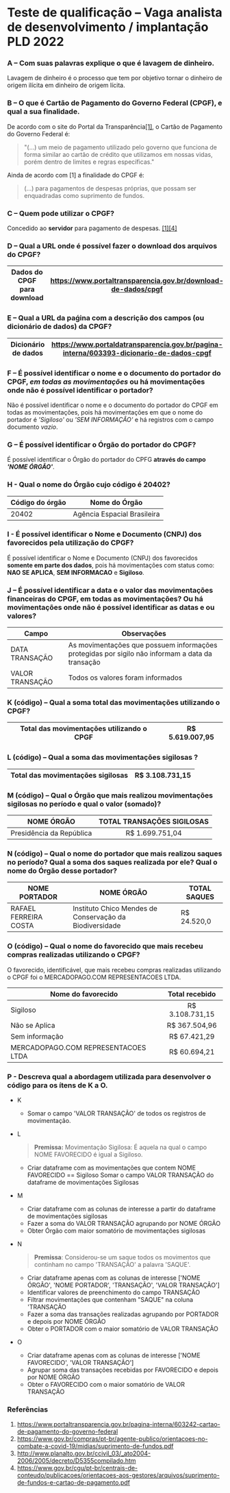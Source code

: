# Teste de qualificação – Vaga analista de desenvolvimento / implantação PLD 2022

### A – Com suas palavras explique o que é lavagem de dinheiro.
Lavagem de dinheiro é o processo que tem por objetivo tornar o dinheiro de origem ilícita em dinheiro de origem lícita.
### B – O que é Cartão de Pagamento do Governo Federal (CPGF), e qual a sua finalidade.
De acordo com o site do Portal da Transparência[[1]](#Referências), o Cartão de Pagamento do Governo Federal é:
> "(...) um meio de pagamento utilizado pelo governo que funciona de forma similar ao cartão de crédito que utilizamos em nossas vidas, porém dentro de limites e regras específicas."

Ainda de acordo com [1] a finalidade do CPGF é:
> (...) para pagamentos de despesas próprias, que possam ser enquadradas como suprimento de fundos.
### C – Quem pode utilizar o CPGF?
  Concedido ao **servidor** para pagamento de despesas. [[1][4]](#Referências)
### D – Qual a URL onde é possível fazer o download dos arquivos do CPGF?

| Dados do CPGF para download | https://www.portaltransparencia.gov.br/download-de-dados/cpgf |
|-----------------------------|---------------------------------------------------------------|
### E – Qual a URL da paǵina com a descrição dos campos (ou dicionário de dados) da CPGF?

| Dicionário de dados | https://www.portaldatransparencia.gov.br/pagina-interna/603393-dicionario-de-dados-cpgf |
|---------------------|-----------------------------------------------------------------------------------------|
### F – É possível identificar o nome e o documento do portador do CPGF, *em todas as movimentações* ou há movimentações onde não é possível identificar o portador?
Não é possível identificar o nome e o documento do portador do CPGF em todas as movimentações, pois há movimentações em que o nome do portador é *'Sigiloso'* ou *'SEM INFORMAÇÂO'* e há registros com o campo documento *vazio*.
### G – É possível identificar o Órgão do portador do CPGF?
É possível identificar o Órgão do portador do CPFG **através do campo *'NOME ÓRGÃO'***.
### H - Qual o nome do Órgão cujo código é 20402?
| Código do órgão | Nome do Órgão               |
|-----------------|-----------------------------|
| 20402           | Agência Espacial Brasileira |

### I - É possível identificar o Nome e Documento (CNPJ) dos favorecidos pela utilização do CPGF?
É possível identificar o Nome e Documento (CNPJ) dos favorecidos **somente em parte dos dados**, pois há movimentações com status como: **NAO SE APLICA**, **SEM INFORMACAO** e **Sigiloso**.

### J – É possível identificar a data e o valor das movimentações financeiras do CPGF, em todas as movimentações? Ou há movimentações onde não é possível identificar as datas e ou valores?

| Campo           | Observações                                                                                     |
|-----------------|-------------------------------------------------------------------------------------------------|
| DATA TRANSAÇÃO  | As movimentações que possuem informações protegidas por sigilo não informam a data da transação |
| VALOR TRANSAÇÃO | Todos os valores foram informados                                                               |

### K (código) – Qual a soma total das movimentações utilizando o CPGF?
| Total das movimentações utilizando o CPGF | R$ 5.619.007,95 |
|-------------------------------------------|-----------------|
### L (código) – Qual a soma das movimentações sigilosas ?

| Total das movimentações sigilosas | R$ 3.108.731,15 |
|-----------------------------------|-----------------|
### M (código) – Qual o Órgão que mais realizou movimentações sigilosas no período e qual o valor (somado)?

| NOME ÓRGÃO               | TOTAL TRANSAÇÕES SIGILOSAS   |
|--------------------------|:----------------------------:|
| Presidência da República | R$ 1.699.751,04              |

### N (código) – Qual o nome do portador que mais realizou saques no período? Qual a soma dos saques realizada por ele? Qual o nome do Órgão desse portador?

| NOME PORTADOR         | NOME ÓRGÃO                                              | TOTAL SAQUES |
|-----------------------|---------------------------------------------------------|--------------|
| RAFAEL FERREIRA COSTA | Instituto Chico Mendes de Conservação da Biodiversidade | R$ 24.520,0  |
### O (código) – Qual o nome do favorecido que mais recebeu compras realizadas utilizando o CPGF?

O favorecido, identificável, que mais recebeu compras realizadas utilizando o CPGF foi o MERCADOPAGO.COM REPRESENTACOES LTDA.


| Nome do favorecido                  |  Total recebido |
|-------------------------------------|:---------------:|
| Sigiloso                            | R$ 3.108.731,15 |
| Não se Aplica                       |  R$ 367.504,96  |
| Sem informação                      |   R$ 67.421,29  |
| MERCADOPAGO.COM REPRESENTACOES LTDA |   R$ 60.694,21  |
### P - Descreva qual a abordagem utilizada para desenvolver o código para os ítens de K a O.

- K
  - Somar o campo 'VALOR TRANSAÇÃO' de todos os registros de movimentação.
- L
  > **Premissa:**
Movimentação Sigilosa: É aquela na qual o campo NOME FAVORECIDO é igual a Sigiloso.

  - Criar dataframe com as movimentações que contem NOME FAVORECIDO == Sigiloso
Somar o campo VALOR TRANSAÇÃO do dataframe de movimentações Sigilosas
- M
  - Criar dataframe com as colunas de interesse a partir do dataframe de movimentações sigilosas
  - Fazer a soma do VALOR TRANSAÇÃO agrupando por NOME ÓRGÃO
  - Obter Órgão com maior somatório de movimentações sigilosas

- N
    > **Premissa**: Considerou-se um saque todos os movimentos que continham no campo 'TRANSAÇÃO' a palavra 'SAQUE'.
  - Criar dataframe apenas com as colunas de interesse ['NOME ÓRGÃO', 'NOME PORTADOR', 'TRANSAÇÃO', 'VALOR TRANSAÇÃO']
  - Identificar valores de preenchimento do campo TRANSAÇÃO
  - Filtrar movimentações que contenham "SAQUE" na coluna 'TRANSAÇÃO
  - Fazer a soma das transações realizadas agrupando por PORTADOR e depois por NOME ÓRGÃO
  - Obter o PORTADOR com o maior somatório de VALOR TRANSAÇÃO 
- O
  - Criar dataframe apenas com as colunas de interesse ['NOME FAVORECIDO', 'VALOR TRANSAÇÃO']
  - Agrupar soma das transações recebidas por FAVORECIDO e depois por NOME ÓRGÃO
  - Obter o FAVORECIDO com o maior somatório de VALOR TRANSAÇÃO

### Referências
1. https://www.portaltransparencia.gov.br/pagina-interna/603242-cartao-de-pagamento-do-governo-federal
2. https://www.gov.br/compras/pt-br/agente-publico/orientacoes-no-combate-a-covid-19/midias/suprimento-de-fundos.pdf
3. http://www.planalto.gov.br/ccivil_03/_ato2004-2006/2005/decreto/D5355compilado.htm
4. https://www.gov.br/cgu/pt-br/centrais-de-conteudo/publicacoes/orientacoes-aos-gestores/arquivos/suprimento-de-fundos-e-cartao-de-pagamento.pdf